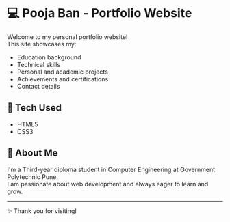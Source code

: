 # 💻 Pooja Ban - Portfolio Website

Welcome to my personal portfolio website!  
This site showcases my:

- Education background
- Technical skills
- Personal and academic projects
- Achievements and certifications
- Contact details

## 📁 Tech Used

- HTML5
- CSS3

## 🎯 About Me

I'm a Third-year diploma student in Computer Engineering at Government Polytechnic Pune.  
I am passionate about web development and always eager to learn and grow.

---

✨ Thank you for visiting!
